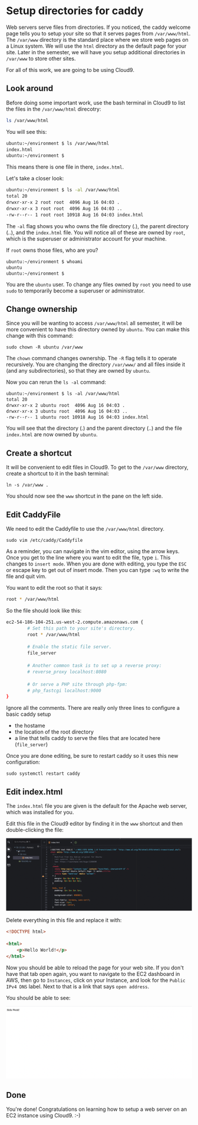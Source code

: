 # Setup directories for caddy

Web servers serve files from directories. If you noticed, the caddy welcome page tells you to setup your site so that it serves pages from `/var/www/html`. The `/var/www` directory is the standard place where we store web pages on a Linux system. We will use the `html` directory as the default page for your site. Later in the semester, we will have you setup additional directories in `/var/www` to store other sites.

For all of this work, we are going to be using Cloud9.

## Look around

Before doing some important work, use the bash terminal in Cloud9 to list the files in the `/var/www/html` direcotry:

```bash
ls /var/www/html
```

You will see this:

```sh
ubuntu:~/environment $ ls /var/www/html
index.html
ubuntu:~/environment $ 
```

This means there is one file in there, `index.html`.

Let's take a closer look:

```sh
ubuntu:~/environment $ ls -al /var/www/html
total 20
drwxr-xr-x 2 root root  4096 Aug 16 04:03 .
drwxr-xr-x 3 root root  4096 Aug 16 04:03 ..
-rw-r--r-- 1 root root 10918 Aug 16 04:03 index.html
```

The `-al` flag shows you who owns the file directory (.), the parent directory (..), and the `index.html` file.  You will notice all of these are owned by `root`, which is the superuser or administrator account for your machine. 

If `root` owns those files, who are you?

```
ubuntu:~/environment $ whoami
ubuntu
ubuntu:~/environment $ 
```

You are the `ubuntu` user. To change any files owned by `root` you need to use `sudo` to temporarily become a superuser or administrator.

## Change ownership

Since you will be wanting to access `/var/www/html` all semester, it will be more convenient to have this directory owned by `ubuntu`. You can make this change with this command:

```
sudo chown -R ubuntu /var/www 
```

The `chown` command changes ownership. The `-R` flag tells it to operate recursively. You are changing the directory `/var/www/` and all files inside it (and any subdirectories), so that they are owned by `ubuntu`.

Now you can rerun the `ls -al` command:

```
ubuntu:~/environment $ ls -al /var/www/html
total 20
drwxr-xr-x 2 ubuntu root  4096 Aug 16 04:03 .
drwxr-xr-x 3 ubuntu root  4096 Aug 16 04:03 ..
-rw-r--r-- 1 ubuntu root 10918 Aug 16 04:03 index.html
```

You will see that the directory (.) and the parent directory (..) and the file `index.html` are now owned by `ubuntu`. 

## Create a shortcut

It will be convenient to edit files in Cloud9. To get to the `/var/www` directory, create a shortcut to it in the bash terminal:

```
ln -s /var/www .
```

You should now see the `www` shortcut in the pane on the left side.

## Edit CaddyFile

We need to edit the Caddyfile to use the `/var/www/html` directory.

```
sudo vim /etc/caddy/Caddyfile
```

As a reminder, you can navigate in the vim editor, using the arrow keys. Once you get to the line where you want to edit the file, type `i`. This changes to `insert mode`. When you are done with editing, you type the `ESC` or escape key to get out of insert mode. Then you can type `:wq` to write the file and quit vim.

You want to edit the root so that it says:

```sh
root * /var/www/html
```

So the file should look like this:

```sh
ec2-54-186-104-251.us-west-2.compute.amazonaws.com {
        # Set this path to your site's directory.
        root * /var/www/html

        # Enable the static file server.
        file_server

        # Another common task is to set up a reverse proxy:
        # reverse_proxy localhost:8080

        # Or serve a PHP site through php-fpm:
        # php_fastcgi localhost:9000
}
```

Ignore all the comments. There are really only three lines to configure a basic caddy setup

- the hostame
- the location of the root directory
- a line that tells caddy to serve the files that are located here (`file_server`)

Once you are done editing, be sure to restart caddy so it uses this new configuration:

```
sudo systemctl restart caddy
```

## Edit index.html

The `index.html` file you are given is the default for the Apache web server, which was installed for you.

Edit this file in the Cloud9 editor by finding it in the `www` shortcut and then double-clicking the file:

![editing index.html file](/images/editing-index.png)

Delete everything in this file and replace it with:

```html
<!DOCTYPE html>

<html>
    <p>Hello World!</p>
</html>
```

Now you should be able to reload the page for your web site. If you don't have that tab open again, you want to navigate to the EC2 dashboard in AWS, then go to `Instances`, click on your Instance, and look for the `Public IPv4 DNS` label. Next to that is a link that says `open address`.

You should be able to see:

![hello world web page](/images/hello-world.png)

## Done

You're done! Congratulations on learning how to setup a web server on an EC2 instance using Cloud9. :-)

